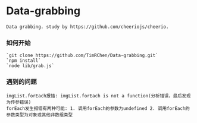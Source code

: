 # Data-grabbing
    Data grabbing. study by https://github.com/cheeriojs/cheerio.

### 如何开始
    `git clone https://github.com/TimRChen/Data-grabbing.git`
    `npm install`
    `node lib/grab.js`

### 遇到的问题
    imgList.forEach报错: imgList.forEach is not a function(分析错误，最后发现为传参错误)
    forEach发生报错有两种可能: 1. 调用forEach的参数为undefined 2. 调用forEach的参数类型为对象或其他非数组类型